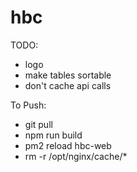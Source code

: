 # hbc

TODO:
 - logo
 - make tables sortable
 - don't cache api calls

To Push:
 - git pull
 - npm run build
 - pm2 reload hbc-web
 - rm -r /opt/nginx/cache/*
